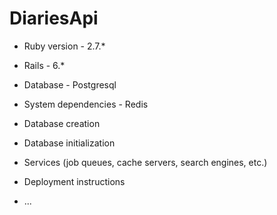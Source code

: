 # DiariesApi

* Ruby version - 2.7.*

* Rails - 6.*

* Database - Postgresql

* System dependencies - Redis

* Database creation

* Database initialization

* Services (job queues, cache servers, search engines, etc.)

* Deployment instructions

* ...
